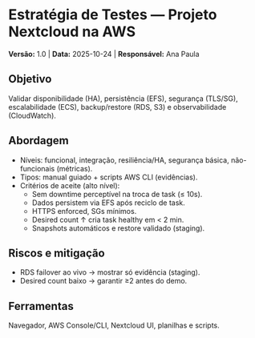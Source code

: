 # Estratégia de Testes — Projeto Nextcloud na AWS
**Versão:** 1.0 | **Data:** 2025-10-24 | **Responsável:** Ana Paula

## Objetivo
Validar disponibilidade (HA), persistência (EFS), segurança (TLS/SG), escalabilidade (ECS),
backup/restore (RDS, S3) e observabilidade (CloudWatch).

## Abordagem
- Níveis: funcional, integração, resiliência/HA, segurança básica, não-funcionais (métricas).
- Tipos: manual guiado + scripts AWS CLI (evidências).
- Critérios de aceite (alto nível):
  - Sem downtime perceptível na troca de task (≤ 10s).
  - Dados persistem via EFS após reciclo de task.
  - HTTPS enforced, SGs mínimos.
  - Desired count ↑ cria task healthy em < 2 min.
  - Snapshots automáticos e restore validado (staging).

## Riscos e mitigação
- RDS failover ao vivo → mostrar só evidência (staging).
- Desired count baixo → garantir ≥2 antes do demo.

## Ferramentas
Navegador, AWS Console/CLI, Nextcloud UI, planilhas e scripts.
